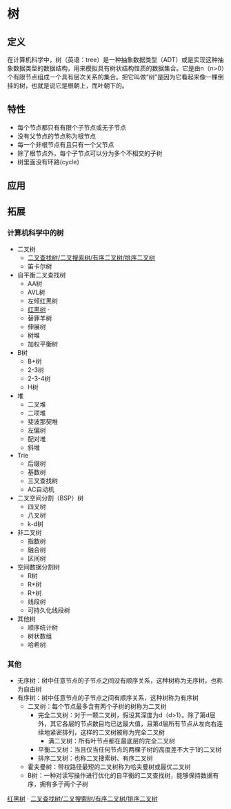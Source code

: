 # 树
## 定义
在计算机科学中，树（英语：tree）是一种抽象数据类型（ADT）或是实现这种抽象数据类型的数据结构，用来模拟具有树状结构性质的数据集合。它是由n（n>0）个有限节点组成一个具有层次关系的集合。把它叫做“树”是因为它看起来像一棵倒挂的树，也就是说它是根朝上，而叶朝下的。

## 特性
- 每个节点都只有有限个子节点或无子节点
- 没有父节点的节点称为根节点
- 每一个非根节点有且只有一个父节点
- 除了根节点外，每个子节点可以分为多个不相交的子树
- 树里面没有环路(cycle)

## 应用

## 拓展
### 计算机科学中的树
- 二叉树
	- [二叉查找树/二叉搜索树/有序二叉树/排序二叉树](Tree/BinarySearchTree.md)
	- 笛卡尔树
- 自平衡二叉查找树
	- AA树
	- AVL树
	- 左倾红黑树
	- [红黑树](Tree/RedBlackTree.md) ·
	- 替罪羊树
	- 伸展树
	- 树堆
	- 加权平衡树
- B树
	- B+树
	- 2-3树
	- 2-3-4树
	- H树
- 堆
	- 二叉堆
	- 二项堆
	- 斐波那契堆
	- 左偏树
	- 配对堆
	- 斜堆
- Trie
	- 后缀树
	- 基数树
	- 三叉查找树
	- AC自动机
- 二叉空间分割（BSP）树
	- 四叉树
	- 八叉树
	- k-d树
- 非二叉树
	- 指数树
	- 融合树
	- 区间树
- 空间数据分割树
	- R树
	- R*树
	- R+树
	- 线段树
	- 可持久化线段树
- 其他树
	- 顺序统计树
	- 树状数组
	- 哈希树



### 其他
- 无序树：树中任意节点的子节点之间没有顺序关系，这种树称为无序树，也称为自由树
- 有序树：树中任意节点的子节点之间有顺序关系，这种树称为有序树
	- 二叉树：每个节点最多含有两个子树的树称为二叉树
 		- 完全二叉树：对于一颗二叉树，假设其深度为d（d>1）。除了第d层外，其它各层的节点数目均已达最大值，且第d层所有节点从左向右连续地紧密排列，这样的二叉树被称为完全二叉树
	 		- 满二叉树：所有叶节点都在最底层的完全二叉树
	 	- 平衡二叉树：当且仅当任何节点的两棵子树的高度差不大于1的二叉树
	 	- 排序二叉树：也称二叉搜索树、有序二叉树
	 - 霍夫曼树：带权路径最短的二叉树称为哈夫曼树或最优二叉树
	 - B树：一种对读写操作进行优化的自平衡的二叉查找树，能够保持数据有序，拥有多于两个子树

[红黑树](Tree/RedBlackTree.md) · 
[二叉查找树/二叉搜索树/有序二叉树/排序二叉树](Tree/BinarySearchTree.md)
